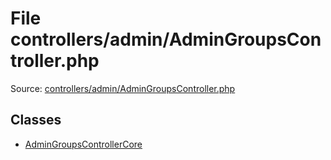 File controllers/admin/AdminGroupsController.php
=========
Source: [controllers/admin/AdminGroupsController.php](https://github.com/PrestaShop/PrestaShop/blob/1.6.1.1/controllers/admin/AdminGroupsController.php)


Classes
-------

* [AdminGroupsControllerCore](class.AdminGroupsControllerCore.md)

